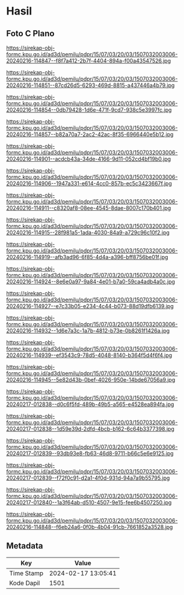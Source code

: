 # Hasil

## Foto C Plano

https://sirekap-obj-formc.kpu.go.id/ad3d/pemilu/pdpr/15/07/03/20/03/1507032003006-20240216-114847--f8f7a412-2b7f-4404-894a-f00a43547526.jpg

https://sirekap-obj-formc.kpu.go.id/ad3d/pemilu/pdpr/15/07/03/20/03/1507032003006-20240216-114851--87cd26d5-6293-469d-8815-a437446a4b79.jpg

https://sirekap-obj-formc.kpu.go.id/ad3d/pemilu/pdpr/15/07/03/20/03/1507032003006-20240216-114854--0db79428-1d6e-471f-9cd7-938c5e3997fc.jpg

https://sirekap-obj-formc.kpu.go.id/ad3d/pemilu/pdpr/15/07/03/20/03/1507032003006-20240216-114857--b82a70a7-2ac2-42ac-8f35-6966440e5b12.jpg

https://sirekap-obj-formc.kpu.go.id/ad3d/pemilu/pdpr/15/07/03/20/03/1507032003006-20240216-114901--acdcb43a-34de-4166-9d11-052cd4bf19b0.jpg

https://sirekap-obj-formc.kpu.go.id/ad3d/pemilu/pdpr/15/07/03/20/03/1507032003006-20240216-114906--1947a331-e614-4cc0-857b-ec5c3423667f.jpg

https://sirekap-obj-formc.kpu.go.id/ad3d/pemilu/pdpr/15/07/03/20/03/1507032003006-20240216-114911--c8320af8-08ee-4545-8dae-8007c170b401.jpg

https://sirekap-obj-formc.kpu.go.id/ad3d/pemilu/pdpr/15/07/03/20/03/1507032003006-20240216-114915--28f981a5-1ada-4030-84a9-a729c96c10f2.jpg

https://sirekap-obj-formc.kpu.go.id/ad3d/pemilu/pdpr/15/07/03/20/03/1507032003006-20240216-114919--afb3ad96-6f85-4d4a-a396-bff8756be01f.jpg

https://sirekap-obj-formc.kpu.go.id/ad3d/pemilu/pdpr/15/07/03/20/03/1507032003006-20240216-114924--8e6e0a97-9a84-4e01-b7a0-59ca4adb4a0c.jpg

https://sirekap-obj-formc.kpu.go.id/ad3d/pemilu/pdpr/15/07/03/20/03/1507032003006-20240216-114927--e7c33b05-e234-4c44-b073-88d19dfb6139.jpg

https://sirekap-obj-formc.kpu.go.id/ad3d/pemilu/pdpr/15/07/03/20/03/1507032003006-20240216-114932--1d6e7a3c-1a7b-4812-b73e-0b8261f1426a.jpg

https://sirekap-obj-formc.kpu.go.id/ad3d/pemilu/pdpr/15/07/03/20/03/1507032003006-20240216-114939--ef3543c9-78d5-4048-8140-b364f5d4f6f4.jpg

https://sirekap-obj-formc.kpu.go.id/ad3d/pemilu/pdpr/15/07/03/20/03/1507032003006-20240216-114945--5e82d43b-0bef-4026-950e-14bde67056a9.jpg

https://sirekap-obj-formc.kpu.go.id/ad3d/pemilu/pdpr/15/07/03/20/03/1507032003006-20240217-012838--d0c6f5fd-489b-49b5-a565-e4528ea894fa.jpg

https://sirekap-obj-formc.kpu.go.id/ad3d/pemilu/pdpr/15/07/03/20/03/1507032003006-20240217-012838--1d59e39d-2dfd-4bcb-b162-6c64b3377398.jpg

https://sirekap-obj-formc.kpu.go.id/ad3d/pemilu/pdpr/15/07/03/20/03/1507032003006-20240217-012839--93db93e8-fb63-46d8-9711-b66c5e6e9125.jpg

https://sirekap-obj-formc.kpu.go.id/ad3d/pemilu/pdpr/15/07/03/20/03/1507032003006-20240217-012839--f72f0c91-d2a1-4f0d-931d-94a7a9b55795.jpg

https://sirekap-obj-formc.kpu.go.id/ad3d/pemilu/pdpr/15/07/03/20/03/1507032003006-20240217-012840--1a3f64ab-d510-4507-9e15-fee6b4507250.jpg

https://sirekap-obj-formc.kpu.go.id/ad3d/pemilu/pdpr/15/07/03/20/03/1507032003006-20240216-114848--f6eb24a6-0f0b-4b04-91cb-7661852a3528.jpg


## Metadata

| Key        | Value               |
| ---------- | ------------------- |
| Time Stamp | 2024-02-17 13:05:41 |
| Kode Dapil | 1501                |



